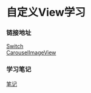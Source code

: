 # 自定义View学习

### 链接地址
[Switch](https://github.com/peace710/Widget/tree/master/mds/switch)  
[CarouselImageView](https://github.com/peace710/Widget/tree/master/mds/carouselimageview)

### 学习笔记
[笔记](https://github.com/peace710/Widget/tree/master/mds)


